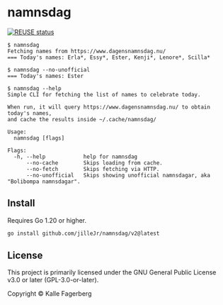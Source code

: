 <!--
SPDX-FileCopyrightText: 2022 Kalle Fagerberg

SPDX-License-Identifier: CC-BY-4.0
-->

# namnsdag

[![REUSE status](https://api.reuse.software/badge/github.com/jilleJr/namnsdag)](https://api.reuse.software/info/github.com/jilleJr/namnsdag)

```console
$ namnsdag
Fetching names from https://www.dagensnamnsdag.nu/
=== Today's names: Erla*, Essy*, Ester, Kenji*, Lenore*, Scilla*

$ namnsdag --no-unofficial
=== Today's names: Ester

$ namnsdag --help
Simple CLI for fetching the list of names to celebrate today.

When run, it will query https://www.dagensnamnsdag.nu/ to obtain today's names,
and cache the results inside ~/.cache/namnsdag/

Usage:
  namnsdag [flags]

Flags:
  -h, --help            help for namnsdag
      --no-cache        Skips loading from cache.
      --no-fetch        Skips fetching via HTTP.
      --no-unofficial   Skips showing unofficial namnsdagar, aka "Bolibompa namnsdagar".
```

## Install

Requires Go 1.20 or higher.

```sh
go install github.com/jilleJr/namnsdag/v2@latest
```

## License

This project is primarily licensed under the GNU General Public License v3.0 or
later (GPL-3.0-or-later).

Copyright © Kalle Fagerberg
